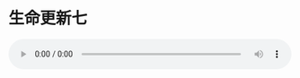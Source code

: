 # 生命更新七

<audio style="width: 100%;" preload="false" controls controlslist="nodownload"><source src="//file.simai.life/audio/mp3/old/18901.mp3" type="audio/mpeg">Your browser does not support the audio element.</audio>


